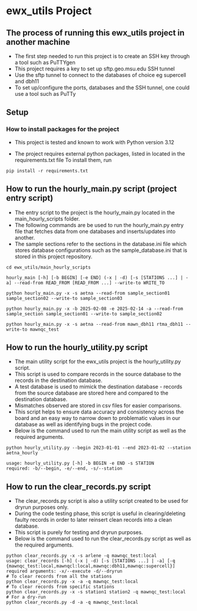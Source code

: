# ewx_utils Project

## The process of running this ewx_utils project in another machine

- The first step needed to run this project is to create an SSH key through a tool such as PuTTYgen
- This project requires a key to set up sftp.geo.msu.edu SSH tunnel
- Use the sftp tunnel to connect to the databases of choice eg supercell and dbh11
- To set up/configure the ports, databases and the SSH tunnel, one could use a tool such as PuTTy

## Setup

### How to install packages for the project
- This project is tested and known to work with Python version 3.12

- The project requires external python packages, listed in located in the requirements.txt file
   To install them, run 

```
pip install -r requirements.txt
```

## How to run the hourly_main.py script (project entry script)
- The entry script to the project is the hourly_main.py located in the main_hourly_scripts folder.
- The following commands are be used to run the hourly_main.py entry file that fetches data from one databases and inserts/updates into another.
- The sample sections refer to the sections in the database.ini file which stores database configurations such as the sample_database.ini that is stored in this project repository.
```
cd ewx_utils/main_hourly_scripts

hourly_main [-h] [-b BEGIN] [-e END] (-x | -d) [-s [STATIONS ...] | -a] --read-from READ_FROM [READ_FROM ...] --write-to WRITE_TO

python hourly_main.py -x -s aetna --read-from sample_section01 sample_section02 --write-to sample_section03

python hourly_main.py -x -b 2025-02-08 -e 2025-02-14 -a --read-from sample_section sample_section01 --write-to sample_section02

python hourly_main.py -x -s aetna --read-from mawn_dbh11 rtma_dbh11 --write-to mawnqc_test

```

## How to run the hourly_utility.py script
- The main utility script for the ewx_utils project is the hourly_utility.py script.
- This script is used to compare records in the source database to the records in the destination database.
- A test database is used to mimick the destination database - records from the source database are stored here and compared to the destination database.
- Mismatches observed are stored in csv files for easier comparisons.
- This script helps to ensure data accuracy and consistency across the board and an easy way to narrow down to problematic values in our database as well as identifying bugs in the project code.
- Below is the command used to run the main utility script as well as the required arguments.

```
python hourly_utility.py --begin 2023-01-01 --end 2023-01-02 --station aetna_hourly

usage: hourly_utility.py [-h] -b BEGIN -e END -s STATION
required: -b/--begin, -e/--end, -s/--station
```

## How to run the clear_records.py script
- The clear_records.py script is also a utility script created to be used for dryrun purposes only.
- During the code testing phase, this script is useful in clearing/deleting faulty records in order to later reinsert clean records into a clean database.
- This script is purely for testing and dryrun purposes.
- Below is the command used to run the clear_records.py script as well as the required arguments.

```
python clear_records.py -x -s arlene -q mawnqc_test:local
usage: clear_records [-h] (-x | -d) [-s [STATIONS ...] | -a] [-q {mawnqc_test:local,mawnqcl:local,mawnqc:dbh11,mawnqc:supercell}]
required arguments: -x/--execute -d/--dryrun
# To clear records from all the stations
python clear_records.py -x -a -q mawnqc_test:local
# To clear records from specific stations
python clear_records.py -x -s station1 station2 -q mawnqc_test:local
# For a dry-run
python clear_records.py -d -a -q mawnqc_test:local
```





